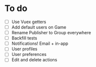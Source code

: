 # To do

- [ ] Use Vuex getters
- [ ] Add default users on Game
- [ ] Rename Publisher to Group everywhere
- [ ] Backfill tests
- [ ] Notifications! Email + in-app
- [ ] User profiles
- [ ] User preferences
- [ ] Edit and delete actions
